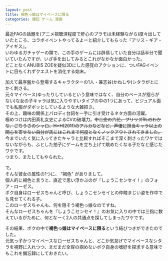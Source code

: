 ```yaml
---
layout: post
title: 褐色っ娘はマイペースに限る
categories: 雑記 ゲーム 漫画
---
```


最近FAGの話題を(アニメ視聴済程度で肝心のプラモは未経験ながら)度々出していたところ、コラボイベントやってるよーと紹介してもらった『アリス・ギア・アイギス』。  
いわゆるガチャゲーの類で、この手のゲームには辟易していた自分は話半分で聞いていたんですが、いざ手を出してみるとこれがなかなか面白かった。  
どことなくANUBIS ZOEを疑似3Dにした感覚のアクションに、ついFAGイベントに目もくれずクエストを消化する始末。

加えて最序盤から登場するキャラクターの1人・兼志谷(かねしや)シタラがとにかく刺さる。  
元々マイペース(ゆったりしているという意味ではなく、自分のペースが揺らがない)な女の子キャラは気に入りやすいタイプの中の1つにあって、ビジュアル面でも私服がダボッとしているような大雑把さ。  
その上、趣味の関係上パロディ台詞を一手に引き受けるネタ方面の活躍。  
極めつけは内田真礼女史によるCVの破壊力。~~中二恋の六花、プリリズRLのわかな、ごちうさのシャロ、H×H(2011)のアルカなどなど、声優に担当キャラ以上の関心を寄せない自分が氏にはこれまで何度となくノックアウトされてきました。~~  
今までいたく気に入ってきたキャラと比較すればそこまで深く刺さったワケではないながらも、ふとした拍子にゲームを立ち上げて眺めたくなる子だなと感じたワケです。  
つまり、またしてもやられた。

で。  
そんな彼女の属性の1つに、 "褐色" がありまして。  
個人的に褐色と言うと、直近で思い浮かぶのが『しょうこセンセイ！』のフォア・ローゼス。  
ボク自身はローゼスちゃんと呼び、しょうこセンセイとの仲睦まじい姿を作中でも見せてくれる子。  
このローゼスちゃんも、何を隠そう褐色っ娘なのですね。  
そんなローゼスちゃんを『しょうこセンセイ！』のお気に入りの中では三指に数えているがために、何となーく2人の共通点を探してしまったワケです。

その結果、ボクの中で**褐色っ娘はマイペースに限る**という結びつきができたのでした。  
元気っ子かつマイペースなローゼスちゃんと、どこか気怠げでマイペースなシタラを視野に入れつつ、まだまだ全容の掴めないボク自身の嗜好を探求する意味でもこれを備忘録にしておきたい。
